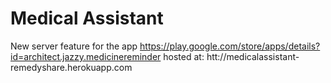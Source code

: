 # Medical Assistant
New server feature for the app
https://play.google.com/store/apps/details?id=architect.jazzy.medicinereminder
hosted at: htt://medicalassistant-remedyshare.herokuapp.com
